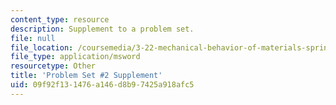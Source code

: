 ```yaml
---
content_type: resource
description: Supplement to a problem set.
file: null
file_location: /coursemedia/3-22-mechanical-behavior-of-materials-spring-2008/09f92f131476a146d8b97425a918afc5_2_2.xls
file_type: application/msword
resourcetype: Other
title: 'Problem Set #2 Supplement'
uid: 09f92f13-1476-a146-d8b9-7425a918afc5
---
```

